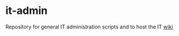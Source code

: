 # it-admin
Repository for general IT administration scripts and to host the IT [wiki](https://github.com/farm-urban/it-admin/wiki)
